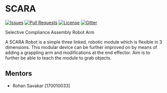 # SCARA
 [![Issues](https://img.shields.io/github/issues-closed/oss2019/scara.svg?style=flat-square)](https://github.com/oss2019/scara/issues) [![Pull Requests](https://img.shields.io/github/issues-pr-closed/oss2019/scara.svg?style=flat-square)](https://github.com/oss2019/scara/pulls) [![License](https://img.shields.io/apm/l/vim-mode.svg?style=flat-square)](https://github.com/oss2019/scara/blob/master/LICENSE) [![Gitter](https://img.shields.io/badge/chat-on%20gitter-ff006f.svg?style=flat-square)](https://gitter.im/oss2019/community) 
 
 Selective Compliance Assembly Robot Arm
 
 
A SCARA Robot is a simple three
linked, robotic module which is
flexible in 3 dimensions. This
modular device can be further
improved on by means of adding
a grappling arm and
modifications at the end effector.
Aim is to further be able to teach
the module to grab objects.

## Mentors
- Rohan Savakar [170010033]
